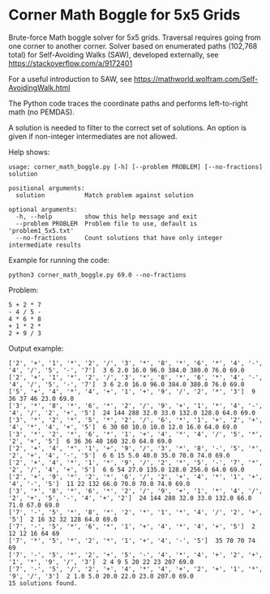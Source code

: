 # Corner Math Boggle for 5x5 Grids

Brute-force Math boggle solver for 5x5 grids.  Traversal requires going from
one corner to another corner.  Solver based on enumerated paths (102,768 total)
for Self-Avoiding Walks (SAW), developed externally, see
https://stackoverflow.com/a/9172401 

For a useful introduction to SAW, see https://mathworld.wolfram.com/Self-AvoidingWalk.html

The Python code traces the coordinate paths and performs left-to-right math (no
PEMDAS).

A solution is needed to filter to the correct set of solutions.  An option is
given if non-integer intermediates are not allowed.

Help shows:
```
usage: corner_math_boggle.py [-h] [--problem PROBLEM] [--no-fractions] solution

positional arguments:
  solution           Match problem against solution

optional arguments:
  -h, --help         show this help message and exit
  --problem PROBLEM  Problem file to use, default is 'problem1_5x5.txt'
  --no-fractions     Count solutions that have only integer intermediate results
```

Example for running the code:

```
python3 corner_math_boggle.py 69.0 --no-fractions
```

Problem:
```
5 + 2 * 7
- 4 / 5 -
4 * 6 * 8
+ 1 * 2 *
2 + 9 / 3
```

Output example:
```
['2', '+', '1', '*', '2', '/', '3', '*', '8', '*', '6', '*', '4', '-', '4', '/', '5', '-', '7']  3 6 2.0 16.0 96.0 384.0 380.0 76.0 69.0
['2', '+', '1', '*', '2', '/', '3', '*', '8', '*', '6', '*', '4', '-', '4', '/', '5', '-', '7']  3 6 2.0 16.0 96.0 384.0 380.0 76.0 69.0
['5', '+', '4', '*', '4', '+', '1', '+', '9', '/', '2', '*', '3']  9 36 37 46 23.0 69.0
['3', '*', '8', '*', '6', '*', '2', '/', '9', '+', '1', '*', '4', '-', '4', '/', '2', '+', '5']  24 144 288 32.0 33.0 132.0 128.0 64.0 69.0
['3', '*', '2', '*', '5', '*', '2', '/', '6', '*', '1', '+', '2', '+', '4', '*', '4', '+', '5']  6 30 60 10.0 10.0 12.0 16.0 64.0 69.0
['3', '*', '2', '*', '6', '*', '1', '+', '4', '*', '4', '/', '5', '*', '2', '+', '5']  6 36 36 40 160 32.0 64.0 69.0
['2', '+', '4', '*', '1', '+', '9', '/', '3', '*', '8', '-', '5', '*', '2', '+', '4', '-', '5']  6 6 15 5.0 40.0 35.0 70.0 74.0 69.0
['2', '+', '4', '*', '1', '*', '9', '/', '2', '*', '5', '-', '7', '*', '2', '/', '4', '+', '5']  6 6 54 27.0 135.0 128.0 256.0 64.0 69.0
['2', '+', '9', '*', '2', '*', '6', '/', '2', '+', '4', '*', '1', '+', '4', '-', '5']  11 22 132 66.0 70.0 70.0 74.0 69.0
['3', '*', '8', '*', '6', '*', '2', '/', '9', '+', '1', '*', '4', '/', '2', '+', '5', '-', '4', '+', '2']  24 144 288 32.0 33.0 132.0 66.0 71.0 67.0 69.0
['7', '-', '5', '*', '8', '*', '2', '*', '1', '*', '4', '/', '2', '+', '5']  2 16 32 32 128 64.0 69.0
['7', '-', '5', '*', '6', '*', '1', '+', '4', '*', '4', '+', '5']  2 12 12 16 64 69
['7', '*', '5', '*', '2', '*', '1', '+', '4', '-', '5']  35 70 70 74 69
['7', '-', '5', '*', '2', '+', '5', '-', '4', '*', '4', '+', '2', '+', '1', '*', '9', '/', '3']  2 4 9 5 20 22 23 207 69.0
['7', '-', '5', '/', '2', '+', '4', '*', '4', '+', '2', '+', '1', '*', '9', '/', '3']  2 1.0 5.0 20.0 22.0 23.0 207.0 69.0
15 solutions found.
```

